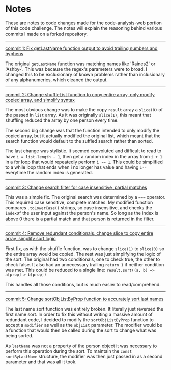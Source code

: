 # Notes

These are notes to code changes made for the code-analysis-web portion of this code challenge. The notes will explain the reasoning behind various commits I made on a forked repository.

---

[commit 1: Fix getLastName function output to avoid trailing numbers and hyphens](https://github.com/blazeiburgess/code-analysis-web/commit/e66f7816deed8d3387bbb6462ba041977edb4072)

The original `getLastName` function was matching names like 'Raines2' or 'Ashby-'. This was because the regex's parameters were to broad. I changed this to be exclusionary of known problems rather than inclusionary of any alphanumerics, which cleaned the output.

---

[commit 2:  Change shuffleList function to copy entire array, only modify copied array, and simplify syntax](https://github.com/blazeiburgess/code-analysis-web/commit/705c944654b8456c972c29d6fa7cb7afcc9ff5ab)

The most obvious change was to make the copy `result` array a `slice(0)` of the passed in `list` array. As it was originally `slice(1)`, this meant that shuffling reduced the array by one person every time.

The second big change was that the function intended to only modify the copied array, but it actually modified the original list, which meant that the search function would default to the suffled search rather than sorted.

The last change was stylistic. It seemed convoluted and difficult to read to have `i = list.length - 1`, then get a random index in the array from `i + 1` in a for loop that would repeatedly perform `i -= 1`. This could be simplified to a while loop that ends when i no longer has value and having `i--` everytime the random index is generated.

---

[commit 3:  Change search filter for case insensitive, partial matches](https://github.com/blazeiburgess/code-analysis-web/commit/59314beb0332a757e62897b415271212e13738e1)

This was a simple fix. The original search was determined by a `===` operator. This required case sensitive, complete matches. My modified function compares `.toLowerCase()` strings, so case insensitive, and checks the `indexOf` the user input against the person's name. So long as the index is above 0 there is a partial match and that person is returned in the filter.

---

[commit 4: Remove redundant conditionals, change slice to copy entire array, simplify sort logic](https://github.com/blazeiburgess/code-analysis-web/commit/dd082f4f1d8633dd2b40885e95a3625865eeb90a)

First fix, as with the shuffle function, was to change `slice(1)` to `slice(0)` so the entire array would be copied. The rest was just simplifying the logic of the sort. The original had two conditionals, one to check true, the other to check false. It also had an unnecessary trailing `return 1` if neither condition was met. This could be reduced to a single line: `result.sort((a, b) => a[prop] > b[prop])`

This handles all those conditions, but is much easier to read/comprehend.

---

[commit 5: Change sortObjListByProp function to accurately sort last names](https://github.com/blazeiburgess/code-analysis-web/commit/c1fc0ce6e56298bac5b81e7e9943f0683e5f05fe)

The last name sort function was entirely broken. It literally just reversed the first name sort. In order to fix this without writing a massive amount of redundant code, I decided to modify the `sortObjListByProp` function to accept a `modifier` as well as the `objList` parameter. The modifier would be a function that would then be called during the sort to change what was being sorted.

As `lastName` was not a property of the person object it was necessary to perform this operation during the sort. To maintain the `const sortByLastName` structure, the modifier was then just passed in as a second parameter and that was all it took.
